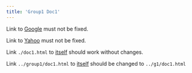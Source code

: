 ```yaml
---
title: 'Group1 Doc1'
---
```



Link to [Google](http://google.com) must not be fixed.

Link to [Yahoo](http://yahoo.com) must not be fixed.

Link `./doc1.html` to [itself](./doc1.html) should work without changes.

Link `../group1/doc1.html` to [itself](../group1/doc1.html)
should be changed to `../g1/doc1.html`
